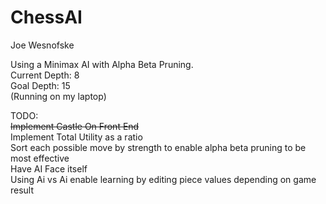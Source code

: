 # ChessAI
Joe Wesnofske

Using a Minimax AI with Alpha Beta Pruning. <br />
Current Depth: 8 <br />
Goal Depth: 15 <br />
(Running on my laptop) <br />

TODO: <br />
<s>Implement Castle On Front End</s> <br />
Implement Total Utility as a ratio <br />
Sort each possible move by strength to enable alpha beta pruning to be most effective <br />
Have AI Face itself <br />
Using Ai vs Ai enable learning by editing piece values depending on game result <br />
